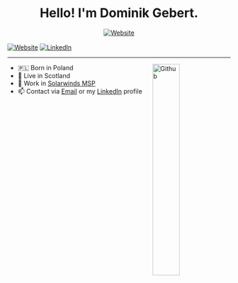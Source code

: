 <h1 align="center">Hello! I'm Dominik Gebert.</h1> 
 
<!--
  <img src="https://github.com/TheDudeThatCode/TheDudeThatCode/blob/master/Assets/Developer.gif" width="50px">
 -->
 
<p align="center">
<a align="center" href="https://www.abdelrahmanbayoumi.ml/"><img alt="Website"  align="center" src="https://img.shields.io/website?color=black&down_color=black&label=%20%20%20%20%20%20%20&logo=Sourcegraph&logoColor=white&style=flat-square&up_color=black&up_message=Portfolio&url=https%3A%2F%2Fwww.abdelrahmanbayoumi.ml%2F"></a>
  
  <a  align="center" href="https://twitter.com/Abdelrahman_B1/"><img align="center"  alt="Website" src="https://img.shields.io/badge/-Twitter-222222?style=flat-square&logo=twitter&logoColor=white&link=https://twitter.com/Abdelrahman_B1/"></a> <a href="https://www.linkedin.com/in/abdelrahman-bayoumi/" align="center" ><img align="center"  alt="LinkedIn" src="https://img.shields.io/badge/-LinkedIn-222222?style=flat-square&logo=Linkedin&logoColor=white&link=https://www.linkedin.com/in/abdelrahman-bayoumi/"></a> <a href="https://github.com/gebertdominik/" align="center" ><img align="center"  alt="" src="https://visitor-badge.laobi.icu/badge?page_id=gebertdominik.gebertdominik"></a></p>


 
---

<a href="https://www.abdelrahmanbayoumi.ml/"><img width="35%" align="right" alt="Github" src="https://user-images.githubusercontent.com/48678280/88862734-4903af80-d201-11ea-968b-9c939d88a37c.gif" /></a>


- 🇵🇱 Born in Poland
- 🏴󠁧󠁢󠁳󠁣󠁴󠁿 Live in Scotland 
- 💼 Work in [Solarwinds MSP](https://www.solarwindsmsp.com/)
- 📫 Contact via <a href = "mailto: dgebert91@gmail.com">Email</a> or my <a href="https://www.linkedin.com/in/dominikgebert/">LinkedIn</a> profile



<!-- 
- If you have questions, or you have a project I'm available for freelancing and also I'm looking for a new opportunities,
you can always contact me at: <br>
   Email: abdelrahmanbayoumi1@gmail.com <br> 
   <a href="https://www.linkedin.com/in/abdelrahman-bayoumi/">LinkedIn</a> | Twitter <a href="https://twitter.com/Abdelrahman_B1">@Abdelrahman_B1</a>
<details align="center">
  <summary> <b> Things to know about me! </b> <i>(click to expand!)</i> </summary>
  <div>
    <img align='right' src="https://github-readme-stats.vercel.app/api?username=gebertdominik&show_icons=true&count_private=true&hide=contribs,issues&hide_border=true">
   
### Languages and Tools:  

<code><img width="10%" src="https://www.vectorlogo.zone/logos/java/java-ar21.svg"></code>
<code><img width="10%" src="https://www.vectorlogo.zone/logos/mysql/mysql-ar21.svg"></code>
<code><img width="10%" src="https://www.vectorlogo.zone/logos/sqlite/sqlite-ar21.svg"></code>
<br><br>
<code><img width="10%" src="https://www.vectorlogo.zone/logos/javascript/javascript-ar21.svg"></code>
<code><img width="10%" src="https://www.vectorlogo.zone/logos/nodejs/nodejs-ar21.svg"></code>
<code><img width="10%" src="https://www.vectorlogo.zone/logos/mongodb/mongodb-ar21.svg"></code>
<br><br>
   </div>
</details>

-->
